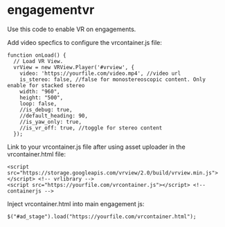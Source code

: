 # engagementvr

Use this code to enable VR on engagements.

Add video specfics to configure the vrcontainer.js file:
```
function onLoad() {
  // Load VR View.
  vrView = new VRView.Player('#vrview', {
    video: 'https://yourfile.com/video.mp4', //video url
    is_stereo: false, //false for monostereoscopic content. Only enable for stacked stereo
    width: "960",
    height: "500",
    loop: false,
    //is_debug: true,
    //default_heading: 90,
    //is_yaw_only: true,
    //is_vr_off: true, //toggle for stereo content
  });

```

Link to your vrcontainer.js file after using asset uploader in the vrcontainer.html file:
```
<script src="https://storage.googleapis.com/vrview/2.0/build/vrview.min.js"></script> <!-- vrlibrary -->
<script src="https://yourfile.com/vrcontainer.js"></script> <!-- containerjs -->   
```


Inject vrcontainer.html into main engagement js:
```
$("#ad_stage").load("https://yourfile.com/vrcontainer.html");
```
